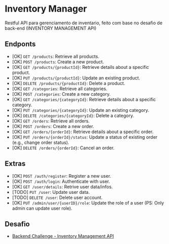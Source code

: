 # Inventory Manager

Restful API para gerenciamento de inventario, feito com base no desafio de back-end (INVENTORY MANAGEMENT API)

## Endponts

- [OK] `GET /products`: Retrieve all products.
- [OK] `POST /products`: Create a new product.
- [OK] `GET /products/{productId}`: Retrieve details about a specific product.
- [OK] `PUT /products/{productId}`: Update an existing product.
- [OK] `DELETE /products/{productId}`: Delete a product.
- [OK] `GET /categories`: Retrieve all categories.
- [OK] `POST /categories`: Create a new category.
- [OK] `GET /categories/{categoryId}`: Retrieve details about a specific category.
- [OK] `PUT /categories/{categoryId}`: Update an existing category.
- [OK] `DELETE /categories/{categoryId}`: Delete a category.
- [OK] `GET /orders`: Retrieve all orders.
- [OK] `POST /orders`: Create a new order.
- [OK] `GET /orders/{orderId}`: Retrieve details about a specific order.
- [OK] `PUT /orders/{orderId}/status`: Update a status of existing order (e.g., change order status).
- [OK] `DELETE /orders/{orderId}`: Cancel an order.

## Extras

- [OK] `POST /auth/register`: Register a new user.
- [OK] `POST /auth/login`: Authenticate with user.
- [OK] `GET /user/details`: Retrive user data/infos.
- [TODO] `PUT /user`: Update user data.
- [TODO] `DELETE /user`: Delete user account.
- [OK] `PUT /admin/user/{userID}/role`: Update the role of a user (PS: Only admin can update user role).

## Desafio

 - [Backend Challenge - Inventory Management API](https://github.com/libre-university/backend-challenges/blob/main/challenges/junior/api-inventory-management.md#backend-challenge---inventory-management-api)

